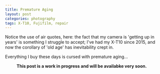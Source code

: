 ```yaml
---
title: Premature Aging
layout: post
categories: photography
tags: X-T10, Fujifilm, repair
---
```


Notice the use of air quotes, here: the fact that my camera is 'getting up in years' is something I struggle to accept; I've had my X-T10 since 2015, and now the corollary of 'old age' has inevitability crept in.

Everything I buy these days is cursed with  premature aging...

<center><b> This post is a work in progress and will be availabke very soon.</b></center>

<!-- Some of the lenses I use were made in the early 60s, well before we landed on the moon!

... to 'geriatric jelly disorder' 



I decided to tackle the most serious ailment first. Around a month ago, things took a turn for the worse, and the condition had progressed to full blown 'geriatric jelly disorder.' 

The next thing to tackle is the loose thumb grip. 

The original grip was fixed with double-sided transfer tape, so I decided to reattach it with some [3M 300SLE](https://technicaldatasheets.3m.com/en_US?pif=000044?locale=en-US) — _this stuff is both difficult to find and expensive, but (as is the case with most camera repairs) any attempt at a compromise will likely result in failure._ -->

